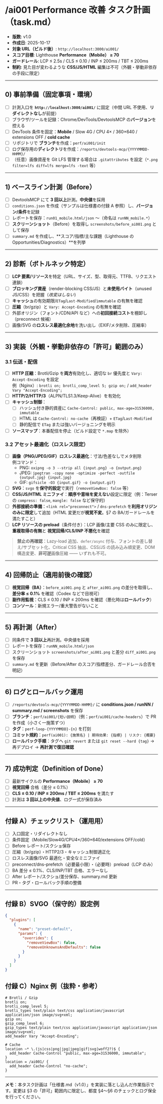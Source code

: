 
# /ai001 Performance 改善 タスク計画（task.md）

- **版数**: v1.0  
- **作成日**: 2025-10-17  
- **対象 URL（ビルド後）**: `http://localhost:3000/ai001/`  
- **スコア目標**: Lighthouse **Performance（Mobile） ≥ 70**  
- **ガードレール**: LCP ≤ 2.5s / CLS ≤ 0.10 / INP ≤ 200ms / TBT ≤ 200ms  
- **制約**: 見た目が変わるような **CSS/JS/HTML** 編集は不可（外観・挙動非依存の手段に限定）

---

## 0) 事前準備（固定事項・環境）
- [ ] 計測入口を **`http://localhost:3000/ai001/`** に固定（中間 URL 不使用、**リダイレクトなし**が前提）
- [ ] ブラウザ/ツールを記録：Chrome/DevTools/DevtoolsMCP の**バージョン**を控える
- [ ] DevTools 条件を固定：**Mobile** / Slow 4G / CPU 4× / 360×640 / extensions OFF / **cold cache**
- [ ] リポジトリで **ブランチ**を作成：`perf/ai001/init`
- [ ] ログ保存用の**ディレクトリ**を作成：`/reports/devtools-mcp/{YYYYMMDD-HHMM}/`
- [ ] （任意）画像資産を Git LFS 管理する場合は `.gitattributes` を設定（`*.png filter=lfs diff=lfs merge=lfs -text` 等）

---

## 1) ベースライン計測（Before）
- [ ] DevtoolsMCP にて **3 回以上**計測。**中央値**を採用
- [ ] `conditions.json` を作成（サンプルは仕様書の付録 A 参照）し、**バージョン/条件**を記録
- [ ] レポートを保存：`run01_mobile.html/json` 〜（命名は `runNN_mobile.*`）
- [ ] **スクリーンショット**（Before）を取得し `screenshots/before_ai001.png` として保存
- [ ] `summary.md` を作成し、**スコア/指標/主な課題（Lighthouse の Opportunities/Diagnostics）**を列挙

---

## 2) 診断（ボトルネック特定）
- [ ] **LCP 要素/リソース**を特定（URL、サイズ、型、取得元、TTFB、リクエスト連鎖）
- [ ] **ブロッキング資産**（render-blocking CSS/JS）と**未使用バイト**（unused JS/CSS）を把握（*改変はしない*）
- [ ] **キャッシュ**の有効期限/`ETag`/`Last-Modified`/`immutable` の有無を確認
- [ ] **圧縮**（br/gzip）と `Vary: Accept-Encoding` の有無を確認
- [ ] 外部オリジン（フォント/CDN/API など）への**初回接続コスト**を棚卸し（preconnect 候補）
- [ ] 画像/SVG の**ロスレス最適化余地**を洗い出し（EXIF/メタ削除、圧縮率）

---

## 3) 実装（外観・挙動非依存の「許可」範囲のみ）

### 3.1 伝送・配信
- [ ] **HTTP 圧縮**：Brotli/Gzip を**両方**有効化し、適切な `br` 優先度と `Vary: Accept-Encoding` を設定  
      例（Nginx）: `brotli on; brotli_comp_level 5; gzip on;` / `add_header Vary "Accept-Encoding";`
- [ ] **HTTP/2/HTTP/3**（ALPN/TLS1.3/Keep-Alive）を有効化
- [ ] **キャッシュ制御**：
  - [ ] ハッシュ付き静的資産に `Cache-Control: public, max-age=31536000, immutable`
  - [ ] HTML は `Cache-Control: no-cache`（再検証）+ `ETag`/`Last-Modified`
  - [ ] 静的配信で `ETag` または強いバージョニングを明示
- [ ] **ソースマップ**：本番配信を停止（ビルド設定で `*.map` を除外）

### 3.2 アセット最適化（ロスレス限定）
- [ ] **画像（PNG/JPEG/GIF）ロスレス最適化**：寸法/色差なしでメタ削除  
      例コマンド：
  - PNG: `oxipng -o 3 --strip all {input.png} -o {output.png}`
  - JPEG: `jpegtran -copy none -optimize -perfect -outfile {output.jpg} {input.jpg}`
  - GIF: `gifsicle -O3 {input.gif} -o {output.gif}`
- [ ] **SVG**：`svgo` を**保守的設定**で実行（`removeViewBox: false` 等）
- [ ] **CSS/JS/HTML ミニファイ**：**順序や意味を変えない**設定に限定（例：Terser の `compress: false`, `mangle: false` など保守的）
- [ ] **外部接続の準備**：`<link rel="preconnect">` / `dns-prefetch` を**利用オリジンのみに限定**して追加（HTML 変更だが**視覚不変**。§7 の BA/ガードレールを満たすこと）
- [ ] **LCP リソースの preload**（条件付き）：LCP 画像/主要 CSS のみに限定し、**重複取得の有無**と **視覚回帰/CLS/INP 不悪化**を確認

> **禁止の再確認**：Lazy-load 追加、`defer/async` 付与、フォントの差し替え/サブセット化、Critical CSS 抽出、CSS/JS の読み込み順変更、DOM 構造変更、**非可逆**画像圧縮 —— いずれも不可。

---

## 4) 回帰防止（適用前後の確認）
- [ ] **視覚回帰（BA）**：`before_ai001.png` と `after_ai001.png` の差分を取得し、**差分率 ≤ 0.1%** を確認（Codex などで目視可）
- [ ] **副作用監視**：CLS ≤ 0.10 / INP ≤ 200ms を確認（悪化時は**ロールバック**）
- [ ] **コンソール**：新規エラー/重大警告がないこと

---

## 5) 再計測（After）
- [ ] 同条件で **3 回以上**再計測。中央値を採用
- [ ] レポートを保存：`runNN_mobile.html/json`
- [ ] スクリーンショット `screenshots/after_ai001.png` と差分 `diff_ai001.png` を保存
- [ ] `summary.md` を更新（Before/After のスコア/指標差分、ガードレール合否を明記）

---

## 6) ログとロールバック運用
- [ ] `/reports/devtools-mcp/{YYYYMMDD-HHMM}/` に **conditions.json / runNN / summary.md / screenshots** を保存
- [ ] **ブランチ**：`perf/ai001/{短い説明}`（例：`perf/ai001/cache-headers`）で PR を作成（小さく一施策ずつ）
- [ ] **タグ**：`perf-loop-{YYYYMMDD}-{n}` を打刻
- [ ] **コミット規約**：`perf(ai001): {施策名} | 期待効果: {指標} | リスク: {概要}`
- [ ] **ロールバック手順**：タグへ `git revert` または `git reset --hard {tag}` → 再デプロイ → **再計測で復旧確認**

---

## 7) 成功判定（Definition of Done）
- [ ] 最新サイクルの **Performance（Mobile） ≥ 70**
- [ ] **視覚回帰** 合格（差分 ≤ 0.1%）
- [ ] **CLS ≤ 0.10 / INP ≤ 200ms / TBT ≤ 200ms** を満たす
- [ ] 計測は **3 回以上の中央値**、ログ一式が保存済み

---

## 付録 A）チェックリスト（運用用）
- [ ] 入口固定・リダイレクトなし  
- [ ] 条件固定（Mobile/Slow4G/CPU4×/360×640/extensions OFF/cold）  
- [ ] Before レポート/スクショ保存  
- [ ] 圧縮（br/gzip）・HTTP2/3・キャッシュ制御適正化  
- [ ] ロスレス画像/SVG 最適化・安全なミニファイ  
- [ ] preconnect/dns-prefetch（必要最小限）・（必要時）preload（LCP のみ）  
- [ ] BA 差分 ≤ 0.1%、CLS/INP/TBT 合格、エラーなし  
- [ ] After レポート/スクショ/差分保存、summary.md 更新  
- [ ] PR・タグ・ロールバック手順の整備

---

## 付録 B）SVGO（保守的）設定例
```json
{
  "plugins": [
    {
      "name": "preset-default",
      "params": {
        "overrides": {
          "removeViewBox": false,
          "removeUnknownsAndDefaults": false
        }
      }
    }
  ]
}
```

## 付録 C）Nginx 例（抜粋・参考）
```nginx
# Brotli / Gzip
brotli on;
brotli_comp_level 5;
brotli_types text/plain text/css application/javascript application/json image/svg+xml;
gzip on;
gzip_comp_level 6;
gzip_types text/plain text/css application/javascript application/json image/svg+xml;
add_header Vary "Accept-Encoding";

# Cache
location ~* \.(js|css|png|jpg|jpeg|gif|svg|woff2?)$ {
  add_header Cache-Control "public, max-age=31536000, immutable";
}
location = /ai001/ {
  add_header Cache-Control "no-cache";
}
```

---

**メモ**：本タスク計画は「仕様書.md（v1.0）」を実装に落とし込んだ作業指示です。変更は §3 の「許可」範囲内に限定し、都度 §4〜§6 のチェックとログ保全を行ってください。
